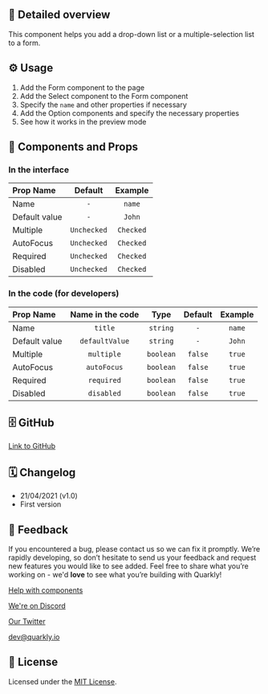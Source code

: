 ## 📖 Detailed overview

This component helps you add a drop-down list or a multiple-selection list to a form.

## ⚙️ Usage

1.  Add the Form component to the page
2.  Add the Select component to the Form component
3.  Specify the `name` and other properties if necessary
4.  Add the Option components and specify the necessary properties
5.  See how it works in the preview mode

## 🧩 Components and Props

### In the interface

| Prop Name     |   Default   |  Example  |
| :------------ | :---------: | :-------: |
| Name          |     `-`     |  `name`   |
| Default value |     `-`     |  `John`   |
| Multiple      | `Unchecked` | `Checked` |
| AutoFocus     | `Unchecked` | `Checked` |
| Required      | `Unchecked` | `Checked` |
| Disabled      | `Unchecked` | `Checked` |

### In the code (for developers)

| Prop Name     | Name in the code |   Type    | Default | Example |
| :------------ | :--------------: | :-------: | :-----: | :-----: |
| Name          |     `title`      | `string`  |   `-`   | `name`  |
| Default value |  `defaultValue`  | `string`  |   `-`   | `John`  |
| Multiple      |    `multiple`    | `boolean` | `false` | `true`  |
| AutoFocus     |   `autoFocus`    | `boolean` | `false` | `true`  |
| Required      |    `required`    | `boolean` | `false` | `true`  |
| Disabled      |    `disabled`    | `boolean` | `false` | `true`  |

## 🗄 GitHub

[Link to GitHub](https://github.com/quarkly/community-kit/blob/master/src/Select/Select.js)

## 🗓 Changelog

-   21/04/2021 (v1.0)
-   First version

## 📮 Feedback

If you encountered a bug, please contact us so we can fix it promptly. We’re rapidly developing, so don’t hesitate to send us your feedback and request new features you would like to see added. Feel free to share what you’re working on - we'd **love** to see what you’re building with Quarkly!

[Help with components](https://community.quarkly.io/c/requests/11)

[We're on Discord](https://discord.gg/f9KhSMGX)

[Our Twitter](https://twitter.com/quarklyapp)

[dev@quarkly.io](mailto:dev@quarkly.io)

## 📝 License

Licensed under the [MIT License](https://raw.githubusercontent.com/quarkly/community-kit/master/LICENSE).
